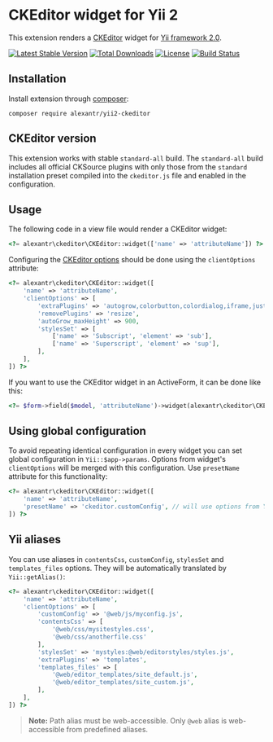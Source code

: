 # CKEditor widget for Yii 2

This extension renders a [CKEditor](http://ckeditor.com/) widget for [Yii framework 2.0](http://www.yiiframework.com).

[![Latest Stable Version](https://poser.pugx.org/alexantr/yii2-ckeditor/v/stable)](https://packagist.org/packages/alexantr/yii2-ckeditor)
[![Total Downloads](https://poser.pugx.org/alexantr/yii2-ckeditor/downloads)](https://packagist.org/packages/alexantr/yii2-ckeditor)
[![License](https://poser.pugx.org/alexantr/yii2-ckeditor/license)](https://packagist.org/packages/alexantr/yii2-ckeditor)
[![Build Status](https://travis-ci.org/alexantr/yii2-ckeditor.svg?branch=master)](https://travis-ci.org/alexantr/yii2-ckeditor)

## Installation

Install extension through [composer](http://getcomposer.org/):

```
composer require alexantr/yii2-ckeditor
```

## CKEditor version

This extension works with stable `standard-all` build. The `standard-all` build includes all official CKSource
plugins with only those from the `standard` installation preset compiled into the `ckeditor.js` file and
enabled in the configuration.

## Usage

The following code in a view file would render a CKEditor widget:

```php
<?= alexantr\ckeditor\CKEditor::widget(['name' => 'attributeName']) ?>
```

Configuring the [CKEditor options](http://docs.ckeditor.com/#!/api/CKEDITOR.config) should be done
using the `clientOptions` attribute:

```php
<?= alexantr\ckeditor\CKEditor::widget([
    'name' => 'attributeName',
    'clientOptions' => [
        'extraPlugins' => 'autogrow,colorbutton,colordialog,iframe,justify,showblocks',
        'removePlugins' => 'resize',
        'autoGrow_maxHeight' => 900,
        'stylesSet' => [
            ['name' => 'Subscript', 'element' => 'sub'],
            ['name' => 'Superscript', 'element' => 'sup'],
        ],
    ],
]) ?>
```

If you want to use the CKEditor widget in an ActiveForm, it can be done like this:

```php
<?= $form->field($model, 'attributeName')->widget(alexantr\ckeditor\CKEditor::className()) ?>
```

## Using global configuration

To avoid repeating identical configuration in every widget you can set global configuration in
`Yii::$app->params`. Options from widget's `clientOptions` will be merged with this configuration. Use `presetName`
attribute for this functionality:

```php
<?= alexantr\ckeditor\CKEditor::widget([
    'name' => 'attributeName',
    'presetName' => 'ckeditor.customConfig', // will use options from Yii::$app->params['ckeditor.customConfig']
]) ?>
```

## Yii aliases

You can use aliases in `contentsCss`, `customConfig`, `stylesSet` and `templates_files` options.
They will be automatically translated by `Yii::getAlias()`:

```php
<?= alexantr\ckeditor\CKEditor::widget([
    'name' => 'attributeName',
    'clientOptions' => [
        'customConfig' => '@web/js/myconfig.js',
        'contentsCss' => [
            '@web/css/mysitestyles.css',
            '@web/css/anotherfile.css'
        ],
        'stylesSet' => 'mystyles:@web/editorstyles/styles.js',
        'extraPlugins' => 'templates',
        'templates_files' => [
            '@web/editor_templates/site_default.js',
            '@web/editor_templates/site_custom.js',
        ],
    ],
]) ?>
```

> **Note:** Path alias must be web-accessible. Only `@web` alias is web-accessible from predefined aliases. 
